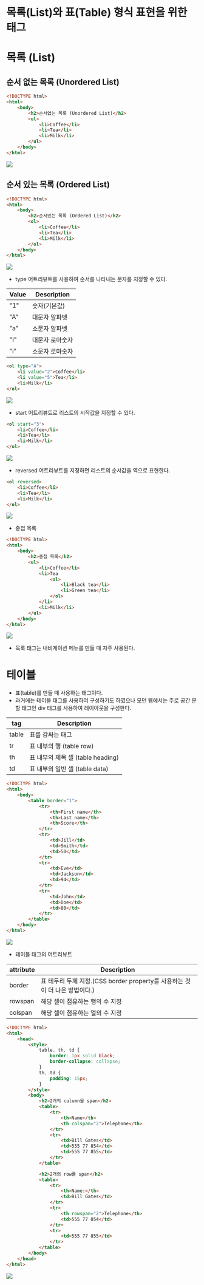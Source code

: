 # 목록(List)와 표(Table) 형식 표현을 위한 태그

# 목록 (List)

## 순서 없는 목록 (Unordered List)

```html
<!DOCTYPE html>
<html>
    <body>
        <h2>순서없는 목록 (Unordered List)</h2>
        <ul>
            <li>Coffee</li>
            <li>Tea</li>
            <li>Milk</li>
        </ul>
    </body>
</html>
```

![](./img/ul.PNG)

## 순서 있는 목록 (Ordered List)

```html
<!DOCTYPE html>
<html>
    <body>
        <h2>순서있는 목록 (Ordered List)</h2>
        <ol>
            <li>Coffee</li>
            <li>Tea</li>
            <li>Milk</li>
        </ol>
    </body>
</html>
```

![](./img/ol.PNG)

- type 어트리뷰트를 사용하여 순서를 나타내는 문자를 지정할 수 있다.

| Value | Description     |
| ----- | --------------- |
| "1"   | 숫자(기본값)    |
| "A"   | 대문자 알파벳   |
| "a"   | 소문자 알파벳   |
| "I"   | 대문자 로마숫자 |
| "i"   | 소문자 로마숫자 |

```html
<ol type="A">
    <li value="2">Coffee</li>
    <li value="5">Tea</li>
    <li>Milk</li>
</ol>
```

![](./img/type.PNG)

- start 어트리뷰트로 리스트의 시작값을 지정할 수 있다.

```html
<ol start="3">
    <li>Coffee</li>
    <li>Tea</li>
    <li>Milk</li>
</ol>
```

![](./img/start.PNG)

- reversed 어트리뷰트를 지정하면 리스트의 순서값을 역으로 표현한다.

```html
<ol reversed>
    <li>Coffee</li>
    <li>Tea</li>
    <li>Milk</li>
</ol>
```

![](./img/reversed.PNG)

- 중첩 목록

```html
<!DOCTYPE html>
<html>
    <body>
        <h2>중첩 목록</h2>
        <ul>
            <li>Coffee</li>
            <li>Tea
                <ol>
                    <li>Black tea</li>
                    <li>Green tea</li>
                </ol>
            </li>
            <li>Milk</li>
        </ul>
    </body>
</html>
```

![](./img/nestedList.PNG)

- 목록 태그는 내비게이션 메뉴를 만들 때 자주 사용된다.

# 테이블

- 표(table)를 만들 때 사용하는 태그이다.
- 과거에는 테이블 태그를 사용하여 구성하기도 하였으나 모던 웹에서는 주로 공간 분할 태그인 div 태그를 사용하여 레이아웃을 구성한다.

| tag   | Description                       |
| ----- | --------------------------------- |
| table | 표를 감싸는 태그                  |
| tr    | 표 내부의 행 (table row)          |
| th    | 표 내부의 제목 셀 (table heading) |
| td    | 표 내부의 일반 셀 (table data)    |

```html
<!DOCTYPE html>
<html>
    <body>
        <table border="1">
            <tr>
                <th>First name</th>
                <th>Last name</th>
                <th>Score</th>
            </tr>
            <tr>
                <td>Jill</td>
                <td>Smith</td>
                <td>50</td>
            </tr>
            <tr>
                <td>Eve</td>
                <td>Jackson</td>
                <td>94</td>
            </tr>
            <tr>
                <td>John</td>
                <td>Doe</td>
                <td>80</td>
            </tr>
        </table>
    </body>
</html>
```

![](./img/table.PNG)

- 테이블 태그의 어트리뷰트

| attribute | Description                                                  |
| --------- | ------------------------------------------------------------ |
| border    | 표 테두리 두께 지정.(CSS border property를 사용하는 것이 더 나은 방법이다.) |
| rowspan   | 해당 셀이 점유하는 행의 수 지정                              |
| colspan   | 해당 셀이 점유하는 열의 수 지정                              |

```html
<!DOCTYPE html>
<html>
    <head>
        <style>
            table, th, td {
                border: 1px solid black;
                border-collapse: collapse;
            }
            th, td {
                padding: 15px;
            }
        </style>
        <body>
            <h2>2개의 culumn을 span</h2>
            <table>
                <tr>
                    <th>Name</th>
                    <th colspan="2">Telephone</th>
                </tr>
                <tr>
                    <td>Bill Gates</td>
                    <td>555 77 854</td>
                    <td>555 77 855</td>
                </tr>
            </table>

            <h2>2개의 row를 span</h2>
            <table>
                <tr>
                    <th>Name:</th>
                    <td>Bill Gates</td>
                </tr>
                <tr>
                    <th rowspan="2">Telephone</th>
                    <td>555 77 854</td>
                </tr>
                <tr>
                    <td>555 77 855</td>
                </tr>
            </table>
        </body>
    </head>
</html>
```

![](./img/tableAttribute.PNG)